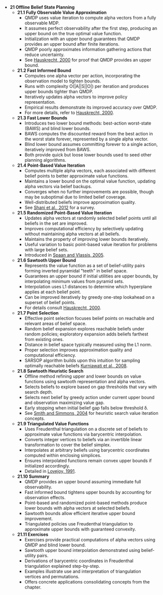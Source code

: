 - **21 Offline Belief State Planning**
  - **21.1 Fully Observable Value Approximation**
    - QMDP uses value iteration to compute alpha vectors from a fully observable MDP.
    - It assumes perfect observability after the first step, producing an upper bound on the true optimal value function.
    - Initialization with an upper bound guarantees that QMDP provides an upper bound after finite iterations.
    - QMDP poorly approximates information gathering actions that reduce uncertainty.
    - See [Hauskrecht, 2000](https://jair.org/index.php/jair/article/view/10397) for proof that QMDP provides an upper bound.
  - **21.2 Fast Informed Bound**
    - Computes one alpha vector per action, incorporating the observation model to tighten bounds.
    - Runs with complexity O(|A||S||O|) per iteration and produces upper bounds tighter than QMDP.
    - Iteratively updates alpha vectors to improve policy representation.
    - Empirical results demonstrate its improved accuracy over QMDP.
    - For more details, refer to [Hauskrecht, 2000](https://jair.org/index.php/jair/article/view/10397).
  - **21.3 Fast Lower Bounds**
    - Introduces two lower bound methods: best-action worst-state (BAWS) and blind lower bounds.
    - BAWS computes the discounted reward from the best action in the worst state forever, represented by a single alpha vector.
    - Blind lower bound assumes committing forever to a single action, iteratively improved from BAWS.
    - Both provide quick but loose lower bounds used to seed other planning algorithms.
  - **21.4 Point-Based Value Iteration**
    - Computes multiple alpha vectors, each associated with different belief points to better approximate value functions.
    - Maintains a lower bound on the optimal value function, updating alpha vectors via belief backups.
    - Converges when no further improvements are possible, though may be suboptimal due to limited belief coverage.
    - Well-distributed beliefs improve approximation quality.
    - See [Shani et al., 2012](https://dl.acm.org/doi/10.5555/2160076) for a survey.
  - **21.5 Randomized Point-Based Value Iteration**
    - Updates alpha vectors at randomly selected belief points until all beliefs in the set are improved.
    - Improves computational efficiency by selectively updating without maintaining alpha vectors at all beliefs.
    - Maintains the property of improving lower bounds iteratively.
    - Useful variation to basic point-based value iteration for problems with large belief sets.
    - Introduced in [Spaan and Vlassis, 2005](https://doi.org/10.1613/jair.1588).
  - **21.6 Sawtooth Upper Bound**
    - Represents the value function as a set of belief-utility pairs forming inverted pyramidal "teeth" in belief space.
    - Guarantees an upper bound if initial utilities are upper bounds, by interpolating minimum values from pyramid sets.
    - Interpolation uses L1 distances to determine which hyperplane applies at each belief point.
    - Can be improved iteratively by greedy one-step lookahead on a superset of belief points.
    - For details consult [Hauskrecht, 2000](https://jair.org/index.php/jair/article/view/10397).
  - **21.7 Point Selection**
    - Effective point selection focuses belief points on reachable and relevant areas of belief space.
    - Random belief expansion explores reachable beliefs under random policies; exploratory expansion adds beliefs farthest from existing ones.
    - Distance in belief space typically measured using the L1 norm.
    - Proper selection improves approximation quality and computational efficiency.
    - SARSOP algorithm builds upon this intuition for sampling optimally reachable beliefs [Kurniawati et al., 2008](https://roboticsproceedings.org/rss06/proceedings.pdf).
  - **21.8 Sawtooth Heuristic Search**
    - Offline method refining upper and lower bounds on value functions using sawtooth representation and alpha vectors.
    - Selects beliefs to explore based on gap thresholds that vary with search depth.
    - Selects next belief by greedy action under current upper bound and observation maximizing value gap.
    - Early stopping when initial belief gap falls below threshold δ.
    - See [Smith and Simmons, 2004](https://arxiv.org/abs/cs/0407053) for heuristic search value iteration concepts.
  - **21.9 Triangulated Value Functions**
    - Uses Freudenthal triangulation on a discrete set of beliefs to approximate value functions via barycentric interpolation.
    - Converts integer vertices to beliefs via an invertible linear transformation to cover the belief simplex.
    - Interpolates at arbitrary beliefs using barycentric coordinates computed within enclosing simplices.
    - Ensures interpolated functions remain convex upper bounds if initialized accordingly.
    - Detailed in [Lovejoy, 1991](https://doi.org/10.1287/opre.39.1.162).
  - **21.10 Summary**
    - QMDP provides an upper bound assuming immediate full observability.
    - Fast informed bound tightens upper bounds by accounting for observation effects.
    - Point-based and randomized point-based methods produce lower bounds with alpha vectors at selected beliefs.
    - Sawtooth bounds allow efficient iterative upper bound improvement.
    - Triangulated policies use Freudenthal triangulation to approximate upper bounds with guaranteed convexity.
  - **21.11 Exercises**
    - Exercises provide practical computations of alpha vectors using QMDP and blind lower bound.
    - Sawtooth upper bound interpolation demonstrated using belief-utility pairs.
    - Derivations of barycentric coordinates in Freudenthal triangulation explained step-by-step.
    - Examples illustrate use and interpretation of triangulation vertices and permutations.
    - Offers concrete applications consolidating concepts from the chapter.
